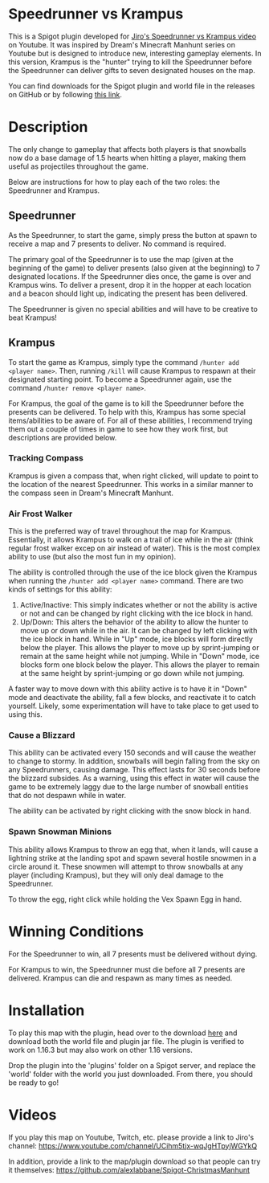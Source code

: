 # Speedrunner vs Krampus

This is a Spigot plugin developed for [Jiro's Speedrunner vs Krampus video](https://www.youtube.com/channel/UCihm5tjx-wqJgHTpyjWGYkQ) on Youtube. It was inspired by Dream's Minecraft Manhunt series on Youtube but is designed to introduce new, interesting gameplay elements. In this version, Krampus is the "hunter" trying to kill the Speedrunner before the Speedrunner can deliver gifts to seven designated houses on the map.

You can find downloads for the Spigot plugin and world file in the releases on GitHub or by following [this link](https://github.com/alexlabbane/Spigot-ChristmasManhunt/releases/tag/1.0).

# Description

The only change to gameplay that affects both players is that snowballs now do a base damage of 1.5 hearts when hitting a player, making them useful as projectiles throughout the game.

Below are instructions for how to play each of the two roles: the Speedrunner and Krampus.

## Speedrunner

As the Speedrunner, to start the game, simply press the button at spawn to receive a map and 7 presents to deliver. No command is required.

The primary goal of the Speedrunner is to use the map (given at the beginning of the game) to deliver presents (also given at the beginning) to 7 designated locations. If the Speedrunner dies once, the game is over and Krampus wins. To deliver a present, drop it in the hopper at each location and a beacon should light up, indicating the present has been delivered.

The Speedrunner is given no special abilities and will have to be creative to beat Krampus!

## Krampus

To start the game as Krampus, simply type the command `/hunter add <player name>`. Then, running `/kill` will cause Krampus to respawn at their designated starting point. To become a Speedrunner again, use the command `/hunter remove <player name>`.

For Krampus, the goal of the game is to kill the Speedrunner before the presents can be delivered. To help with this, Krampus has some special items/abilities to be aware of. For all of these abilities, I recommend trying them out a couple of times in game to see how they work first, but descriptions are provided below.

### Tracking Compass

Krampus is given a compass that, when right clicked, will update to point to the location of the nearest Speedrunner. This works in a similar manner to the compass seen in Dream's Minecraft Manhunt.

### Air Frost Walker

This is the preferred way of travel throughout the map for Krampus. Essentially, it allows Krampus to walk on a trail of ice while in the air (think regular frost walker excep on air instead of water). This is the most complex ability to use (but also the most fun in my opinion).

The ability is controlled through the use of the ice block given the Krampus when running the `/hunter add <player name>` command. There are two kinds of settings for this ability:

1) Active/Inactive: This simply indicates whether or not the ability is active or not and can be changed by right clicking with the ice block in hand.
2) Up/Down: This alters the behavior of the ability to allow the hunter to move up or down while in the air. It can be changed by left clicking with the ice block in hand.
While in "Up" mode, ice blocks will form directly below the player. This allows the player to move up by sprint-jumping or remain at the same height while not jumping. While in "Down" mode, ice blocks form one block below the player. This allows the player to remain at the same height by sprint-jumping or go down while not jumping.

A faster way to move down with this ability active is to have it in "Down" mode and deactivate the ability, fall a few blocks, and reactivate it to catch yourself. Likely, some experimentation will have to take place to get used to using this.

### Cause a Blizzard

This ability can be activated every 150 seconds and will cause the weather to change to stormy. In addition, snowballs will begin falling from the sky on any Speedrunners, causing damage. This effect lasts for 30 seconds before the blizzard subsides. As a warning, using this effect in water will cause the game to be extremely laggy due to the large number of snowball entities that do not despawn while in water.

The ability can be activated by right clicking with the snow block in hand.

### Spawn Snowman Minions

This ability allows Krampus to throw an egg that, when it lands, will cause a lightning strike at the landing spot and spawn several hostile snowmen in a circle around it. These snowmen will attempt to throw snowballs at any player (including Krampus), but they will only deal damage to the Speedrunner.

To throw the egg, right click while holding the Vex Spawn Egg in hand.

# Winning Conditions

For the Speedrunner to win, all 7 presents must be delivered without dying.

For Krampus to win, the Speedrunner must die before all 7 presents are delivered. Krampus can die and respawn as many times as needed.

# Installation

To play this map with the plugin, head over to the download [here](https://github.com/alexlabbane/Spigot-ChristmasManhunt/releases/tag/1.0) and download both the world file and plugin jar file. The plugin is verified to work on 1.16.3 but may also work on other 1.16 versions.

Drop the plugin into the 'plugins' folder on a Spigot server, and replace the 'world' folder with the world you just downloaded. From there, you should be ready to go!

# Videos

If you play this map on Youtube, Twitch, etc. please provide a link to Jiro's channel: https://www.youtube.com/channel/UCihm5tjx-wqJgHTpyjWGYkQ

In addition, provide a link to the map/plugin download so that people can try it themselves: https://github.com/alexlabbane/Spigot-ChristmasManhunt
